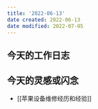 ```yaml
---
title: '2022-06-13'
date created: 2022-06-13
date modified: 2022-07-05
---
```


## 今天的工作日志

## 今天的灵感或闪念

- [[苹果设备维修经历和经验]]
